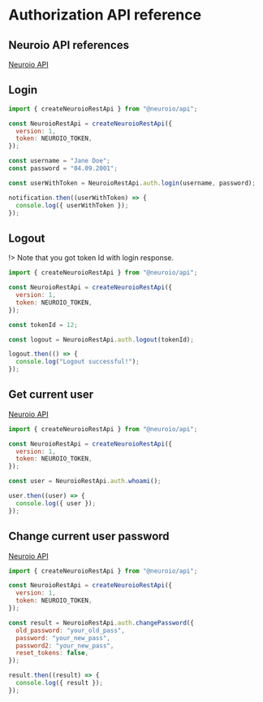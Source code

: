 # Authorization API reference

## Neuroio API references

[Neuroio API](https://kb.neuroio.com/#/authorization)

## Login

```js
import { createNeuroioRestApi } from "@neuroio/api";

const NeuroioRestApi = createNeuroioRestApi({
  version: 1,
  token: NEUROIO_TOKEN,
});

const username = "Jane Doe";
const password = "04.09.2001";

const userWithToken = NeuroioRestApi.auth.login(username, password);

notification.then((userWithToken) => {
  console.log({ userWithToken });
});
```

## Logout

!> Note that you got token Id with login response.

```js
import { createNeuroioRestApi } from "@neuroio/api";

const NeuroioRestApi = createNeuroioRestApi({
  version: 1,
  token: NEUROIO_TOKEN,
});

const tokenId = 12;

const logout = NeuroioRestApi.auth.logout(tokenId);

logout.then(() => {
  console.log("Logout successful!");
});
```

## Get current user

[Neuroio API](https://kb.neuroio.com/#/authorization?id=user-name-and-group)

```js
import { createNeuroioRestApi } from "@neuroio/api";

const NeuroioRestApi = createNeuroioRestApi({
  version: 1,
  token: NEUROIO_TOKEN,
});

const user = NeuroioRestApi.auth.whoami();

user.then((user) => {
  console.log({ user });
});
```

## Change current user password

[Neuroio API](https://kb.neuroio.com/#/authorization?id=password-change)

```js
import { createNeuroioRestApi } from "@neuroio/api";

const NeuroioRestApi = createNeuroioRestApi({
  version: 1,
  token: NEUROIO_TOKEN,
});

const result = NeuroioRestApi.auth.changePassword({
  old_password: "your_old_pass",
  password: "your_new_pass",
  password2: "your_new_pass",
  reset_tokens: false,
});

result.then((result) => {
  console.log({ result });
});
```
